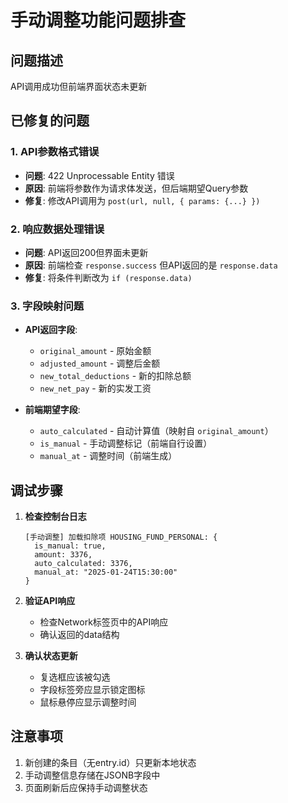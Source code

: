 # 手动调整功能问题排查

## 问题描述
API调用成功但前端界面状态未更新

## 已修复的问题

### 1. API参数格式错误
- **问题**: 422 Unprocessable Entity 错误
- **原因**: 前端将参数作为请求体发送，但后端期望Query参数
- **修复**: 修改API调用为 `post(url, null, { params: {...} })`

### 2. 响应数据处理错误
- **问题**: API返回200但界面未更新
- **原因**: 前端检查 `response.success` 但API返回的是 `response.data`
- **修复**: 将条件判断改为 `if (response.data)`

### 3. 字段映射问题
- **API返回字段**:
  - `original_amount` - 原始金额
  - `adjusted_amount` - 调整后金额
  - `new_total_deductions` - 新的扣除总额
  - `new_net_pay` - 新的实发工资

- **前端期望字段**:
  - `auto_calculated` - 自动计算值（映射自 `original_amount`）
  - `is_manual` - 手动调整标记（前端自行设置）
  - `manual_at` - 调整时间（前端生成）

## 调试步骤

1. **检查控制台日志**
   ```
   [手动调整] 加载扣除项 HOUSING_FUND_PERSONAL: {
     is_manual: true,
     amount: 3376,
     auto_calculated: 3376,
     manual_at: "2025-01-24T15:30:00"
   }
   ```

2. **验证API响应**
   - 检查Network标签页中的API响应
   - 确认返回的data结构

3. **确认状态更新**
   - 复选框应该被勾选
   - 字段标签旁应显示锁定图标
   - 鼠标悬停应显示调整时间

## 注意事项
1. 新创建的条目（无entry.id）只更新本地状态
2. 手动调整信息存储在JSONB字段中
3. 页面刷新后应保持手动调整状态